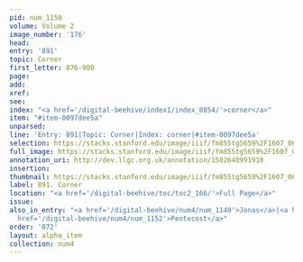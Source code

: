 ```yaml
---
pid: num_1150
volume: Volume 2
image_number: '176'
head: 
entry: '891'
topic: Corner
first_letter: 876-900
page: 
add: 
xref: 
see: 
index: "<a href='/digital-beehive/index1/index_0854/'>corner</a>"
item: "#item-0097dee5a"
unparsed: 
line: 'Entry: 891|Topic: Corner|Index: corner|#item-0097dee5a'
selection: https://stacks.stanford.edu/image/iiif/fm855tg5659%2F1607_0643/938,433,2320,241/full/0/default.jpg
full_image: https://stacks.stanford.edu/image/iiif/fm855tg5659%2F1607_0643/full/full/0/default.jpg
annotation_uri: http://dev.llgc.org.uk/annotation/1582648991910
insertion: 
thumbnail: https://stacks.stanford.edu/image/iiif/fm855tg5659%2F1607_0643/938,433,600,180/250,/0/default.jpg
label: 891. Corner
location: "<a href='/digital-beehive/toc/toc2_166/'>Full Page</a>"
issue: 
also_in_entry: "<a href='/digital-beehive/num4/num_1149'>Jonas</a>|<a href='/digital-beehive/num4/num_1151'>State</a>|<a
  href='/digital-beehive/num4/num_1152'>Pentecost</a>"
order: '072'
layout: alpha_item
collection: num4
---
```

